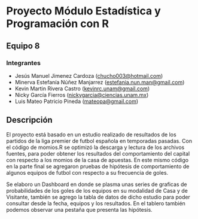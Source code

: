 # Proyecto Módulo Estadística y Programación con R

## Equipo 8

### Integrantes
- Jesús Manuel Jimenez Cardoza (chucho003@hotmail.com)
- Minerva Estefanía Núñez Manjarrez (estefania.nun.man@gmail.com)
- Kevin Martin Rivera Castro (kevinrc.unam@gmail.com)
- Nicky García Fierros (nickygarcia@ciencias.unam.mx)
- Luis Mateo Patricio Pineda (mateopa@gmail.com)

## Descripción


El proyecto está basado en un estudio realizado de resultados de los partidos de la liga premier de futbol española en temporadas pasadas.
Con el código de momios.R se optimizó la descarga y lectura de los archivos fuentes, para poder obtener los resultados del comportamiento del capital con respecto a los momios de la casa de apuestas.
En este mismo código en la parte final se agregaron pruebas de hipótesis de comportamiento de algunos equipos de futbol con respecto a su frecuencia de goles.

Se elaboro un Dashboard en donde se plasma unas series de graficas de probabilidades de los goles de los equipos en su modalidad de Casa y de Visitante, también se agrego la tabla de datos de dicho estudio para poder consultar desde la fecha, equipos y los resultados. En el tablero también podemos observar una pestaña que presenta las hipótesis.

